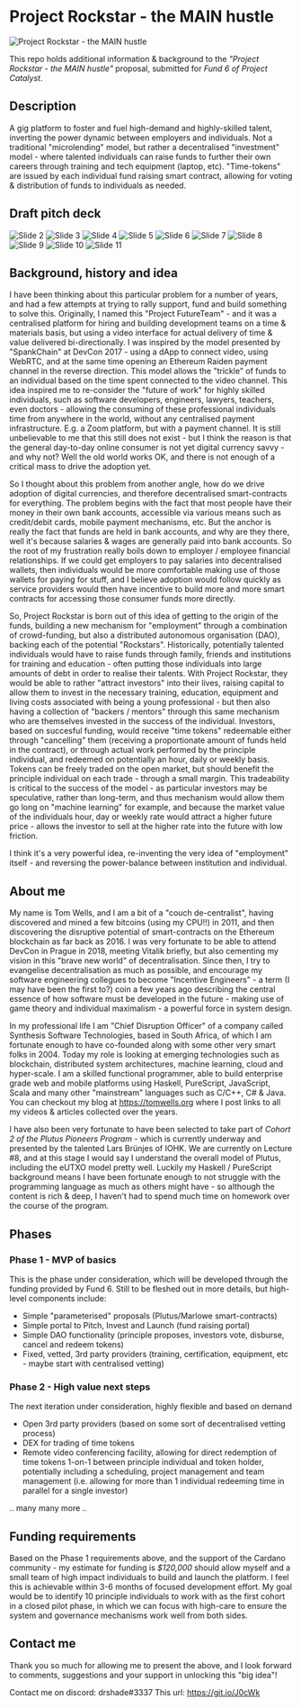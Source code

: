 # Project Rockstar - the MAIN hustle

![Project Rockstar - the MAIN hustle](catalyst-f6/images/slide1.png "Project Rockstar - the MAIN hustle")

This repo holds additional information & background to the *"Project Rockstar - the MAIN hustle"* proposal, submitted for *Fund 6 of Project Catalyst*.

## Description

A gig platform to foster and fuel high-demand and highly-skilled talent, inverting the power dynamic between employers and individuals. Not a traditional "microlending" model, but rather a decentralised "investment" model - where talented individuals can raise funds to further their own careers through training and tech equipment (laptop, etc). "Time-tokens" are issued by each individual fund raising smart contract, allowing for voting & distribution of funds to individuals as needed.

## Draft pitch deck

![Slide 2](catalyst-f6/images/slide2.png)
![Slide 3](catalyst-f6/images/slide3.png)
![Slide 4](catalyst-f6/images/slide4.png)
![Slide 5](catalyst-f6/images/slide5.png)
![Slide 6](catalyst-f6/images/slide6.png)
![Slide 7](catalyst-f6/images/slide7.png)
![Slide 8](catalyst-f6/images/slide8.png)
![Slide 9](catalyst-f6/images/slide9.png)
![Slide 10](catalyst-f6/images/slide10.png)
![Slide 11](catalyst-f6/images/slide11.png)

## Background, history and idea

I have been thinking about this particular problem for a number of years, and had a few attempts at trying to rally support, fund and build something to solve this. Originally, I named this "Project FutureTeam" - and it was a centralised platform for hiring and building development teams on a time & materials basis, but using a video interface for actual delivery of time & value delivered bi-directionally. I was inspired by the model presented by "SpankChain" at DevCon 2017 - using a dApp to connect video, using WebRTC, and at the same time opening an Ethereum Raiden payment channel in the reverse direction. This model allows the "trickle" of funds to an individual based on the time spent connected to the video channel. This idea inspired me to re-consider the "future of work" for highly skilled individuals, such as software developers, engineers, lawyers, teachers, even doctors - allowing the consuming of these professional individuals time from anywhere in the world, without any centralised payment infrastructure. E.g. a Zoom platform, but with a payment channel. It is still unbelievable to me that this still does not exist - but I think the reason is that the general day-to-day online consumer is not yet digital currency savvy - and why not? Well the old world works OK, and there is not enough of a critical mass to drive the adoption yet.

So I thought about this problem from another angle, how do we drive adoption of digital currencies, and therefore decentralised smart-contracts for everything. The problem begins with the fact that most people have their money in their own bank accounts, accessible via various means such as credit/debit cards, mobile payment mechanisms, etc. But the anchor is really the fact that funds are held in bank accounts, and why are they there, well it's because salaries & wages are generally paid into bank accounts. So the root of my frustration really boils down to employer / employee financial relationships. If we could get employers to pay salaries into decentralised wallets, then individuals would be more comfortable making use of those wallets for paying for stuff, and I believe adoption would follow quickly as service providers would then have incentive to build more and more smart contracts for accessing those consumer funds more directly.

So, Project Rockstar is born out of this idea of getting to the origin of the funds, building a new mechanism for "employment" through a combination of crowd-funding, but also a distributed autonomous organisation (DAO), backing each of the potential "Rockstars". Historically, potentially talented individuals would have to raise funds through family, friends and institutions for training and education - often putting those individuals into large amounts of debt in order to realise their talents. With Project Rockstar, they would be able to rather "attract investors" into their lives, raising capital to allow them to invest in the necessary training, education, equipment and living costs associated with being a young professional - but then also having a collection of "backers / mentors" through this same mechanism who are themselves invested in the success of the individual. Investors, based on succesful funding, would receive "time tokens" redeemable either through "cancelling" them (receiving a proportionate amount of funds held in the contract), or through actual work performed by the principle individual, and redeemed on potentially an hour, daily or weekly basis. Tokens can be freely traded on the open market, but should benefit the principle individual on each trade - through a small margin. This tradeability is critical to the success of the model - as particular investors may be speculative, rather than long-term, and thus mechanism would allow them go long on "machine learning" for example, and because the market value of the individuals hour, day or weekly rate would attract a higher future price - allows the investor to sell at the higher rate into the future with low friction.

I think it's a very powerful idea, re-inventing the very idea of "employment" itself - and reversing the power-balance between institution and individual.

## About me

My name is Tom Wells, and I am a bit of a "couch de-centralist", having discovered and mined a few bitcoins (using my CPU!!) in 2011, and then discovering the disruptive potential of smart-contracts on the Ethereum blockchain as far back as 2016. I was very fortunate to be able to attend DevCon in Prague in 2018, meeting Vitalik briefly, but also cementing my vision in this "brave new world" of decentralisation. Since then, I try to evangelise decentralisation as much as possible, and encourage my software engineering collegues to become "Incentive Engineers" - a term (I may have been the first to?) coin a few years ago describing the central essence of how software must be developed in the future - making use of game theory and individual maximalism - a powerful force in system design. 

In my professional life I am "Chief Disruption Officer" of a company called Synthesis Software Technologies, based in South Africa, of which I am fortunate enough to have co-founded along with some other very smart folks in 2004. Today my role is looking at emerging technologies such as blockchain, distributed system architectures, machine learning, cloud and hyper-scale. I am a skilled functional programmer, able to build enterprise grade web and mobile platforms using Haskell, PureScript, JavaScript, Scala and many other "mainstream" languages such as C/C++, C# & Java. You can checkout my blog at https://tomwells.org where I post links to all my videos & articles collected over the years.

I have also been very fortunate to have been selected to take part of *Cohort 2 of the Plutus Pioneers Program* - which is currently underway and presented by the talented Lars Brünjes of IOHK. We are currently on Lecture #8, and at this stage I would say I understand the overall model of Plutus, including the eUTXO model pretty well. Luckily my Haskell / PureScript background means I have been fortunate enough to not struggle with the programming language as much as others might have - so although the content is rich & deep, I haven't had to spend much time on homework over the course of the program.

## Phases

### Phase 1 - MVP of basics

This is the phase under consideration, which will be developed through the funding provided by Fund 6. Still to be fleshed out in more details, but high-level components include:
- Simple "parameterised" proposals (Plutus/Marlowe smart-contracts)
- Simple portal to Pitch, Invest and Launch (fund raising portal)
- Simple DAO functionality (principle proposes, investors vote, disburse, cancel and redeem tokens)
- Fixed, vetted, 3rd party providers (training, certification, equipment, etc - maybe start with centralised vetting)

### Phase 2 - High value next steps

The next iteration under consideration, highly flexible and based on demand
- Open 3rd party providers (based on some sort of decentralised vetting process)
- DEX for trading of time tokens
- Remote video conferencing facility, allowing for direct redemption of time tokens 1-on-1 between principle individual and token holder, potentially including a scheduling, project management and team management (i.e. allowing for more than 1 individual redeeming time in parallel for a single investor)

.. many many more ..

## Funding requirements

Based on the Phase 1 requirements above, and the support of the Cardano community - my estimate for funding is *$120,000* should allow myself and a small team of high impact individuals to build and launch the platform. I feel this is achievable within 3-6 months of focused development effort. My goal would be to identify 10 principle individuals to work with as the first cohort in a closed pilot phase, in which we can focus with high-care to ensure the system and governance mechanisms work well from both sides.

## Contact me

Thank you so much for allowing me to present the above, and I look forward to comments, suggestions and your support in unlocking this "big idea"!

Contact me on discord: drshade#3337
This url: https://git.io/J0cWk
